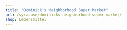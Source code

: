 ```yaml
---
title: "Dominick's Neighborhood Super Market"
url: /syracuse/dominicks-neighborhood-super-market/
shop: Lebensmittel
---
```

